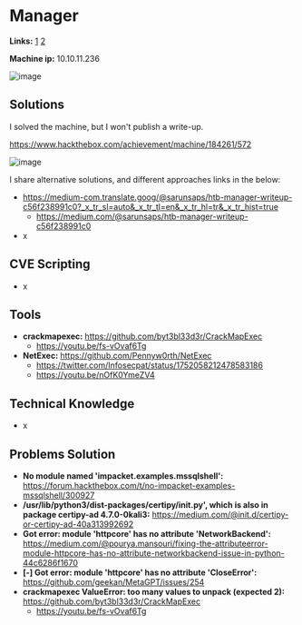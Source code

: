 # Manager

**Links:** [1](https://www.hackthebox.com/machines/Manager)  [2](https://app.hackthebox.com/machines/Manager)

**Machine ip:** 10.10.11.236

![image](https://github.com/h4md153v63n/CTFs/assets/5091265/d7274eef-52be-4d6a-9e0c-f30315117072)


## Solutions
I solved the machine, but I won't publish a write-up. 

https://www.hackthebox.com/achievement/machine/184261/572

![image](https://github.com/h4md153v63n/CTFs/assets/5091265/0353ad6d-96fe-4a83-ba6f-f716a337af9a)

I share alternative solutions, and different approaches links in the below:
+ https://medium-com.translate.goog/@sarunsaps/htb-manager-writeup-c56f238991c0?_x_tr_sl=auto&_x_tr_tl=en&_x_tr_hl=tr&_x_tr_hist=true
  + https://medium.com/@sarunsaps/htb-manager-writeup-c56f238991c0
+ x


## CVE Scripting
+ x


## Tools
+ **crackmapexec:** https://github.com/byt3bl33d3r/CrackMapExec
  + https://youtu.be/fs-vOvaf6Tg
+ **NetExec:** https://github.com/Pennyw0rth/NetExec
  + https://twitter.com/Infosecpat/status/1752058212478583186
  + https://youtu.be/nOfK0YmeZV4


## Technical Knowledge
+ x


## Problems Solution
+ **No module named 'impacket.examples.mssqlshell':** https://forum.hackthebox.com/t/no-impacket-examples-mssqlshell/300927
+ **/usr/lib/python3/dist-packages/certipy/__init__.py', which is also in package certipy-ad 4.7.0-0kali3:** https://medium.com/@init.d/certipy-or-certipy-ad-40a313992692
+ **Got error: module 'httpcore' has no attribute 'NetworkBackend':** https://medium.com/@pourya.mansouri/fixing-the-attributeerror-module-httpcore-has-no-attribute-networkbackend-issue-in-python-44c6286f1670
+ **[-] Got error: module 'httpcore' has no attribute 'CloseError':** https://github.com/geekan/MetaGPT/issues/254
+ **crackmapexec ValueError: too many values to unpack (expected 2):** https://github.com/byt3bl33d3r/CrackMapExec
  + https://youtu.be/fs-vOvaf6Tg
